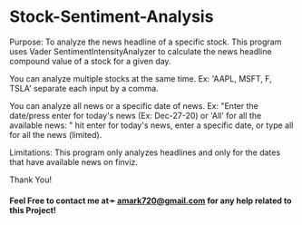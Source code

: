 # Stock-Sentiment-Analysis

Purpose: To analyze the news headline of a specific stock.
This program uses Vader SentimentIntensityAnalyzer to calculate the news headline compound value of a stock for a given day. 

You can analyze multiple stocks at the same time. Ex: 'AAPL, MSFT, F, TSLA' separate each input by a comma.

You can analyze all news or a specific date of news. 
Ex: "Enter the date/press enter for today's news (Ex: Dec-27-20) or 'All' for all the available news: " 
hit enter for today's news, enter a specific date, or type all for all the news (limited).

Limitations:
This program only analyzes headlines and only for the dates that have available news on finviz. 


Thank You!

#### Feel Free to contact me at➛ amark720@gmail.com for any help related to this Project!
